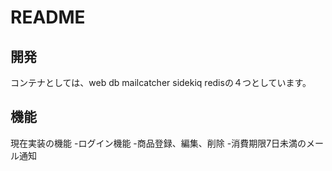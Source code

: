 # README

## 開発
コンテナとしては、web db mailcatcher sidekiq redisの４つとしています。

## 機能
現在実装の機能
-ログイン機能
-商品登録、編集、削除
-消費期限7日未満のメール通知

